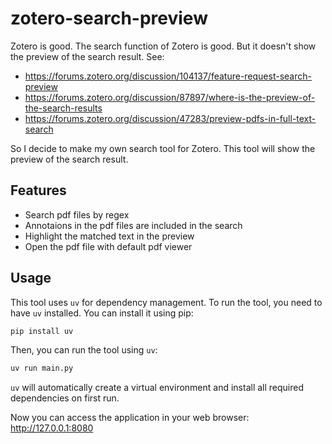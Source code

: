 # zotero-search-preview

Zotero is good. The search function of Zotero is good. But it doesn't show the preview of the search result. See:

- https://forums.zotero.org/discussion/104137/feature-request-search-preview
- https://forums.zotero.org/discussion/87897/where-is-the-preview-of-the-search-results
- https://forums.zotero.org/discussion/47283/preview-pdfs-in-full-text-search

So I decide to make my own search tool for Zotero. This tool will show the preview of the search result.

## Features
- Search pdf files by regex
- Annotaions in the pdf files are included in the search
- Highlight the matched text in the preview
- Open the pdf file with default pdf viewer

## Usage

This tool uses `uv` for dependency management. To run the tool, you need to have `uv` installed. You can install it using pip:

```bash
pip install uv
```

Then, you can run the tool using `uv`:

```bash
uv run main.py
```

`uv` will automatically create a virtual environment and install all required dependencies on first run.

Now you can access the application in your web browser: http://127.0.0.1:8080
